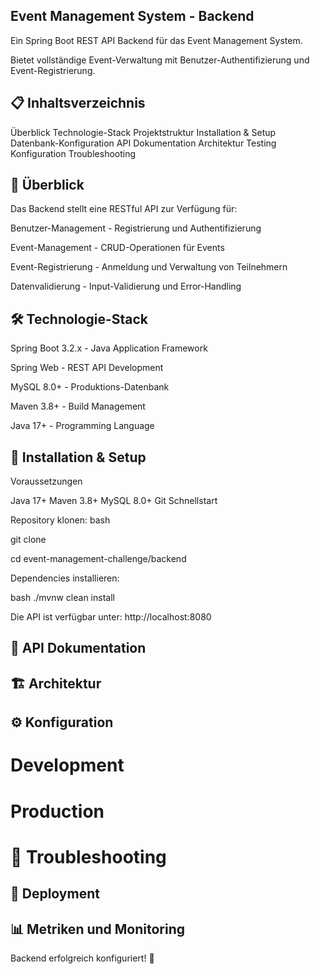 ## Event Management System - Backend

Ein Spring Boot REST API Backend für das Event Management System. 

Bietet vollständige Event-Verwaltung mit Benutzer-Authentifizierung und Event-Registrierung.

## 📋 Inhaltsverzeichnis
Überblick
Technologie-Stack
Projektstruktur
Installation & Setup
Datenbank-Konfiguration
API Dokumentation
Architektur
Testing
Konfiguration
Troubleshooting

## 📖 Überblick
Das Backend stellt eine RESTful API zur Verfügung für:

Benutzer-Management - Registrierung und Authentifizierung

Event-Management - CRUD-Operationen für Events

Event-Registrierung - Anmeldung und Verwaltung von Teilnehmern

Datenvalidierung - Input-Validierung und Error-Handling

## 🛠 Technologie-Stack
Spring Boot 3.2.x - Java Application Framework

Spring Web - REST API Development

MySQL 8.0+ - Produktions-Datenbank

Maven 3.8+ - Build Management

Java 17+ - Programming Language

## 🚀 Installation & Setup
Voraussetzungen

Java 17+ 
Maven 3.8+
MySQL 8.0+ 
Git
Schnellstart

Repository klonen:
bash

git clone <repository-url>

cd event-management-challenge/backend

Dependencies installieren:

bash
./mvnw clean install

Die API ist verfügbar unter: http://localhost:8080

## 🔗 API Dokumentation


## 🏗 Architektur

## ⚙️ Konfiguration

# Development


# Production

# 🐛 Troubleshooting


## 🚀 Deployment

## 📊 Metriken und Monitoring

Backend erfolgreich konfiguriert! 🚀



